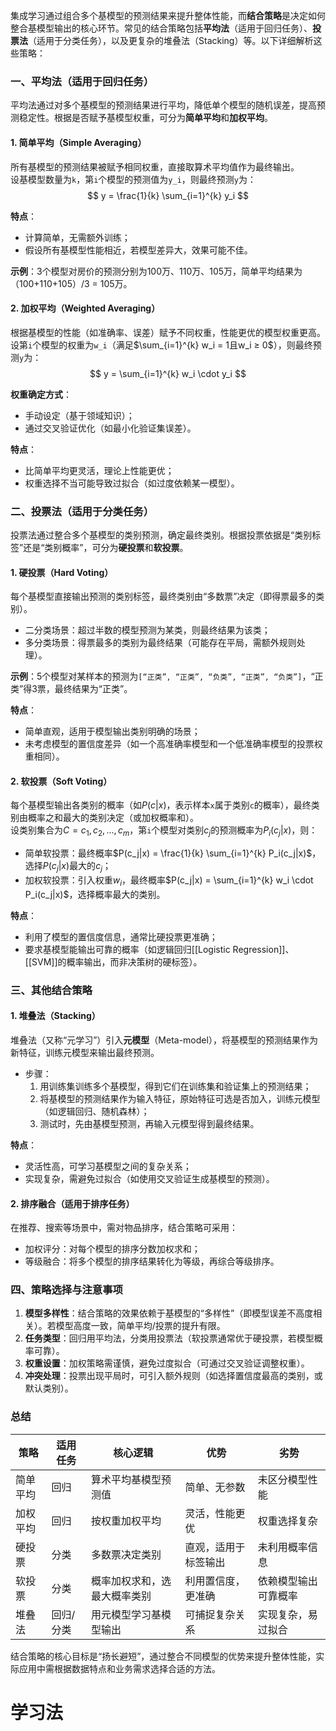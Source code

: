 集成学习通过组合多个基模型的预测结果来提升整体性能，而**结合策略**是决定如何整合基模型输出的核心环节。常见的结合策略包括**平均法**（适用于回归任务）、**投票法**（适用于分类任务），以及更复杂的堆叠法（Stacking）等。以下详细解析这些策略：


### 一、平均法（适用于回归任务）
平均法通过对多个基模型的预测结果进行平均，降低单个模型的随机误差，提高预测稳定性。根据是否赋予基模型权重，可分为**简单平均**和**加权平均**。

#### 1. 简单平均（Simple Averaging）
所有基模型的预测结果被赋予相同权重，直接取算术平均值作为最终输出。  
设基模型数量为`k`，第`i`个模型的预测值为`y_i`，则最终预测`y`为：  
$$
y = \frac{1}{k} \sum_{i=1}^{k} y_i
$$  

**特点**：  
- 计算简单，无需额外训练；  
- 假设所有基模型性能相近，若模型差异大，效果可能不佳。

**示例**：3个模型对房价的预测分别为100万、110万、105万，简单平均结果为（100+110+105）/3 = 105万。


#### 2. 加权平均（Weighted Averaging）
根据基模型的性能（如准确率、误差）赋予不同权重，性能更优的模型权重更高。  
设第`i`个模型的权重为`w_i`（满足$\sum_{i=1}^{k} w_i = 1且w_i ≥ 0$），则最终预测`y`为：  
$$
y = \sum_{i=1}^{k} w_i \cdot y_i
$$  

**权重确定方式**：  
- 手动设定（基于领域知识）；  
- 通过交叉验证优化（如最小化验证集误差）。  

**特点**：  
- 比简单平均更灵活，理论上性能更优；  
- 权重选择不当可能导致过拟合（如过度依赖某一模型）。


### 二、投票法（适用于分类任务）
投票法通过整合多个基模型的类别预测，确定最终类别。根据投票依据是“类别标签”还是“类别概率”，可分为**硬投票**和**软投票**。

#### 1. 硬投票（Hard Voting）
每个基模型直接输出预测的类别标签，最终类别由“多数票”决定（即得票最多的类别）。  
- 二分类场景：超过半数的模型预测为某类，则最终结果为该类；  
- 多分类场景：得票最多的类别为最终结果（可能存在平局，需额外规则处理）。  

**示例**：5个模型对某样本的预测为`[“正类”, “正类”, “负类”, “正类”, “负类”]`，“正类”得3票，最终结果为“正类”。  

**特点**：  
- 简单直观，适用于模型输出类别明确的场景；  
- 未考虑模型的置信度差异（如一个高准确率模型和一个低准确率模型的投票权重相同）。


#### 2. 软投票（Soft Voting）
每个基模型输出各类别的概率（如$P(c|x)$，表示样本`x`属于类别`c`的概率），最终类别由概率之和最大的类别决定（或加权概率和）。  
设类别集合为$C = {c_1, c_2, ..., c_m}$，第`i`个模型对类别$c_j$的预测概率为$P_i(c_j|x)$，则：  
- 简单软投票：最终概率$P(c_j|x) = \frac{1}{k} \sum_{i=1}^{k} P_i(c_j|x)$，选择$P(c_j|x)$最大的$c_j$；  
- 加权软投票：引入权重$w_i$，最终概率$P(c_j|x) = \sum_{i=1}^{k} w_i \cdot P_i(c_j|x)$，选择概率最大的类别。  

**特点**：  
- 利用了模型的置信度信息，通常比硬投票更准确；  
- 要求基模型能输出可靠的概率（如逻辑回归[[Logistic Regression]]、[[SVM]]的概率输出，而非决策树的硬标签）。


### 三、其他结合策略
#### 1. 堆叠法（Stacking）
堆叠法（又称“元学习”）引入**元模型**（Meta-model），将基模型的预测结果作为新特征，训练元模型来输出最终预测。  
- 步骤：  
  1. 用训练集训练多个基模型，得到它们在训练集和验证集上的预测结果；  
  2. 将基模型的预测结果作为输入特征，原始特征可选是否加入，训练元模型（如逻辑回归、随机森林）；  
  3. 测试时，先由基模型预测，再输入元模型得到最终结果。  

**特点**：  
- 灵活性高，可学习基模型之间的复杂关系；  
- 实现复杂，需避免过拟合（如使用交叉验证生成基模型的预测）。


#### 2. 排序融合（适用于排序任务）
在推荐、搜索等场景中，需对物品排序，结合策略可采用：  
- 加权评分：对每个模型的排序分数加权求和；  
- 等级融合：将多个模型的排序结果转化为等级，再综合等级排序。  


### 四、策略选择与注意事项
1. **模型多样性**：结合策略的效果依赖于基模型的“多样性”（即模型误差不高度相关）。若模型高度一致，简单平均/投票的提升有限。  
2. **任务类型**：回归用平均法，分类用投票法（软投票通常优于硬投票，若模型概率可靠）。  
3. **权重设置**：加权策略需谨慎，避免过度拟合（可通过交叉验证调整权重）。  
4. **冲突处理**：投票出现平局时，可引入额外规则（如选择置信度最高的类别，或默认类别）。  


### 总结
| 策略         | 适用任务   | 核心逻辑                     | 优势                     | 劣势                     |
|--------------|------------|------------------------------|--------------------------|--------------------------|
| 简单平均     | 回归       | 算术平均基模型预测值         | 简单、无参数             | 未区分模型性能           |
| 加权平均     | 回归       | 按权重加权平均               | 灵活，性能更优           | 权重选择复杂             |
| 硬投票       | 分类       | 多数票决定类别               | 直观，适用于标签输出     | 未利用概率信息           |
| 软投票       | 分类       | 概率加权求和，选最大概率类别 | 利用置信度，更准确       | 依赖模型输出可靠概率     |
| 堆叠法       | 回归/分类  | 用元模型学习基模型输出       | 可捕捉复杂关系           | 实现复杂，易过拟合       |

结合策略的核心目标是“扬长避短”，通过整合不同模型的优势来提升整体性能，实际应用中需根据数据特点和业务需求选择合适的方法。
# 学习法
